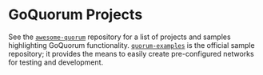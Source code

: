 # GoQuorum Projects

See the [`awesome-quorum`](https://github.com/ConsenSys/awesome-quorum#built-on-quorum) repository for a list of
projects and samples highlighting GoQuorum functionality.
[`quorum-examples`](https://github.com/ConsenSys/quorum-examples) is the official sample repository; it provides the
means to easily create pre-configured networks for testing and development.
